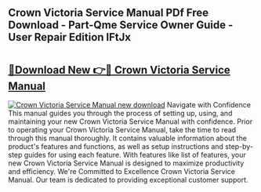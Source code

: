 ## Crown Victoria Service Manual PDf Free Download - Part-Qme Service Owner Guide - User Repair Edition lFtJx

# <h2><a href="http://bc64262.oget.top/?id=Crown+Victoria+Service+Manual">🔗Download New 👉🔴 Crown Victoria Service Manual</a></h2>

[![Crown Victoria Service Manual new download](https://i.imgur.com/5g1atiW.png)](http://bc64262.oget.top/?id=Crown+Victoria+Service+Manual)
Navigate with Confidence This manual guides you through the process of setting up, using, and maintaining your new Crown Victoria Service Manual with confidence. Prior to operating your Crown Victoria Service Manual, take the time to read through this manual thoroughly. It contains valuable information about the product's features and functions, as well as setup instructions and step-by-step guides for using each feature. With features like list of features, your new Crown Victoria Service Manual is designed to maximize productivity and efficiency. We're Committed to Excellence Crown Victoria Service Manual. Our team is dedicated to providing exceptional customer support.
